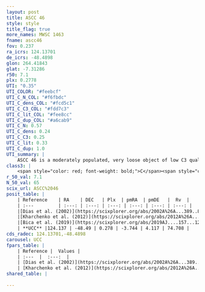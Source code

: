```yaml
---
layout: post
title: ASCC 46
style: style
title_flag: true
more_names: MWSC 1463
fname: ascc46
fov: 0.237
ra_icrs: 124.13701
de_icrs: -48.4898
glon: 264.41843
glat: -7.31286
r50: 7.1
plx: 0.2778
UTI: "0.35"
UTI_COLOR: "#feebcf"
UTI_C_N_COL: "#f6fbdc"
UTI_C_dens_COL: "#fcd5c1"
UTI_C_C3_COL: "#fdd7c3"
UTI_C_lit_COL: "#fee8cc"
UTI_C_dup_COL: "#a6cab9"
UTI_C_N: 0.57
UTI_C_dens: 0.24
UTI_C_C3: 0.25
UTI_C_lit: 0.33
UTI_C_dup: 1.0
UTI_summary: |
    ASCC 46 is a moderately populated, very loose object of low C3 quality. It is poorly studied in the literature, with no articles listed in the last 6 years.
class3: |
    <span style="color: red; font-weight: bold;">C</span><span style="color: red; font-weight: bold;">C</span>
r_50_val: 7.1
N_50_val: 65
scix_url: ASCC%2046
posit_table: |
    | Reference    | RA    | DEC   | Plx  | pmRA  | pmDE   |  Rv  |
    | :---         | :---: | :---: | :---: | :---: | :---: | :---: |
    |[Dias et al. (2002)](https://scixplorer.org/abs/2002A%26A...389..871D) | 124.142 | -48.51 | -- | -5.51 | 6.75 | -- |
    |[Kharchenko et al. (2012)](https://scixplorer.org/abs/2012A%26A...543A.156K) | 124.095 | -48.47 | -- | -5.53 | 7.17 | -- |
    |[Bica et al. (2019)](https://scixplorer.org/abs/2019AJ....157...12B) | 124.139 | -48.51 | -- | -- | -- | -- |
    | **UCC** |124.137 | -48.49 | 0.278 | -3.744 | 4.117 | 74.708 | 
cds_radec: 124.13701,-48.4898
carousel: UCC
fpars_table: |
    | Reference |  Values |
    | :---  |  :---:  |
    | [Dias et al. (2002)](https://scixplorer.org/abs/2002A%26A...389..871D) | `E(B-V)=0.1, Dist=900.0, Age=7.71` |
    | [Kharchenko et al. (2012)](https://scixplorer.org/abs/2012A%26A...543A.156K) | `e_bv=0.1, distance=899, log_age=7.8` |
shared_table: |
    
---
```

